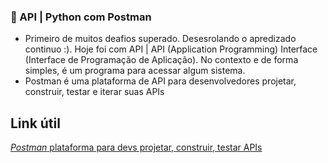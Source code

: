  ### ​:open_book: API | Python com Postman  ### 
- Primeiro de muitos deafios superado. Desesrolando o apredizado continuo :). Hoje foi com API | API (Application Programming) Interface (Interface de Programação de Aplicação). No contexto e de forma simples, é um programa para acessar algum 
sistema. 
- Postman é uma plataforma de API para desenvolvedores projetar, construir, testar e iterar suas APIs

## Link útil
[*Postman* plataforma para devs projetar, construir, testar APIs](https://www.postman.com/downloads//)
